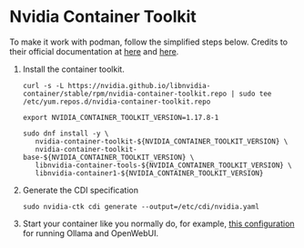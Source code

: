 # Nvidia Container Toolkit

To make it work with podman, follow the simplified steps below. Credits to their official documentation at [here](https://docs.nvidia.com/datacenter/cloud-native/container-toolkit/latest/install-guide.html#with-dnf-rhel-centos-fedora-amazon-linux) and [here](https://docs.nvidia.com/datacenter/cloud-native/container-toolkit/latest/cdi-support.html).

1. Install the container toolkit.

   ```shell
   curl -s -L https://nvidia.github.io/libnvidia-container/stable/rpm/nvidia-container-toolkit.repo | sudo tee /etc/yum.repos.d/nvidia-container-toolkit.repo
   ```

   ```shell
   export NVIDIA_CONTAINER_TOOLKIT_VERSION=1.17.8-1
   ```

   ```
   sudo dnf install -y \
      nvidia-container-toolkit-${NVIDIA_CONTAINER_TOOLKIT_VERSION} \
      nvidia-container-toolkit-base-${NVIDIA_CONTAINER_TOOLKIT_VERSION} \
      libnvidia-container-tools-${NVIDIA_CONTAINER_TOOLKIT_VERSION} \
      libnvidia-container1-${NVIDIA_CONTAINER_TOOLKIT_VERSION}
   ```

2. Generate the CDI specification

   ```shell
   sudo nvidia-ctk cdi generate --output=/etc/cdi/nvidia.yaml
   ```

3. Start your container like you normally do, for example, [this configuration](https://github.com/zbhavyai/containers/blob/main/ollama-openwebui/compose.yaml) for running Ollama and OpenWebUI.
